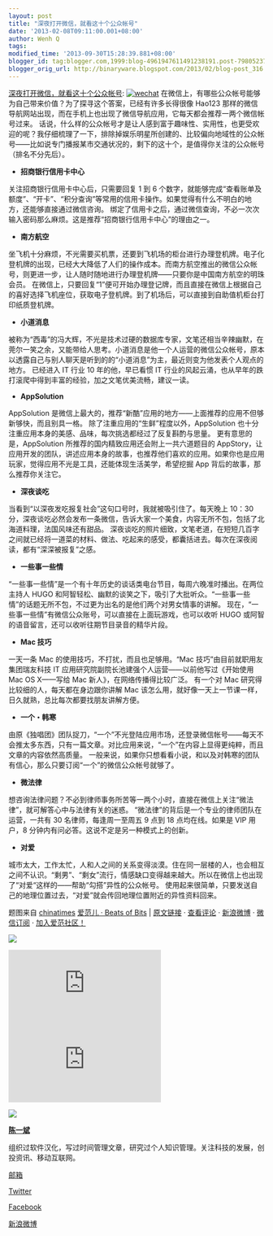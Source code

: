```yaml
---
layout: post
title: "深夜打开微信，就看这十个公众帐号"
date: '2013-02-08T09:11:00.001+08:00'
author: Wenh Q
tags:
modified_time: '2013-09-30T15:28:39.881+08:00'
blogger_id: tag:blogger.com,1999:blog-4961947611491238191.post-7980523750007800706
blogger_orig_url: http://binaryware.blogspot.com/2013/02/blog-post_316.html
---
```

[深夜打开微信，就看这十个公众帐号](http://www.ifanr.com/246121):
[![wechat](http://cdn.ifanr.cn/wp-content/uploads/2013/02/wechat.jpg)](http://cdn.ifanr.cn/wp-content/uploads/2013/02/wechat.jpg)
在微信上，有哪些公众帐号能够为自己带来价值？为了探寻这个答案，已经有许多长得很像
Hao123
那样的微信导航网站出现，而在手机上也出现了微信导航应用，它每天都会推荐一两个微信帐号过来。
话说，什么样的公众帐号才是让人感到富于趣味性、实用性，也更受欢迎的呢？我仔细梳理了一下，排除掉娱乐明星所创建的、比较偏向地域性的公众帐号——比如说专门播报某市交通状况的，剩下的这十个，是值得你关注的公众帐号（排名不分先后）。

-   **招商银行信用卡中心**

关注招商银行信用卡中心后，只需要回复 1 到 6
个数字，就能够完成“查看账单及额度”、“开卡”、“积分查询”等常用的信用卡操作。如果觉得有什么不明白的地方，还能够直接通过微信咨询。
绑定了信用卡之后，通过微信查询，不必一次次输入密码那么麻烦。这是推荐“招商银行信用卡中心”的理由之一。

-   **南方航空**

坐飞机十分麻烦，不光需要买机票，还要到飞机场的柜台进行办理登机牌。电子化登机牌的出现，已经大大降低了人们的操作成本。而南方航空推出的微信公众帐号，则更进一步，让人随时随地进行办理登机牌——只要你是中国南方航空的明珠会员。
在微信上，只要回复“1”便可开始办理登记牌，而且直接在微信上根据自己的喜好选择飞机座位，获取电子登机牌。到了机场后，可以直接到自助值机柜台打印纸质登机牌。

-   **小道消息**

被称为“西毒”的冯大辉，不光是技术过硬的数据库专家，文笔还相当辛辣幽默，在莞尔一笑之余，又能带给人思考。小道消息是他一个人运营的微信公众帐号，原本以透露自己与别人聊天是听到的的“小道消息”为主，最近则变为他发表个人观点的地方。
已经进入 IT 行业 10 年的他，早已看惯 IT
行业的风起云涌，也从早年的跌打滚爬中得到丰富的经验，加之文笔优美流畅，建议一读。

-   **AppSolution**

AppSolution
是微信上最大的，推荐“新酷”应用的地方——上面推荐的应用不但够新够快，而且别具一格。
除了注重应用的“生鲜”程度以外，AppSolution
也十分注重应用本身的美感、品味，每次挑选都经过了反复斟酌与思量。
更有意思的是，AppSolution 所推荐的国内精致应用还会附上一共六道题目的
AppStory，让应用开发的团队，讲述应用本身的故事，也推荐他们喜欢的应用。如果你也是应用玩家，觉得应用不光是工具，还能体现生活美学，希望挖掘
App 背后的故事，那么推荐你关注它。

-   **深夜谈吃**

当看到“以深夜发吃报复社会”这句口号时，我就被吸引住了。每天晚上 10：30
分，深夜谈吃必然会发布一条微信，告诉大家一个美食，内容无所不包，包括了北海道料理，法国风味还有甜品。
深夜谈吃的照片细致，文笔老道，在短短几百字之间就已经将一道菜的材料、做法、吃起来的感受，都囊括进去。每次在深夜阅读，都有“深深被报复”之感。

-   **一些事一些情**

“一些事一些情”是一个有十年历史的谈话类电台节目，每周六晚准时播出。在两位主持人
HUGO
和阿智轻松、幽默的谈笑之下，吸引了大批听众。“一些事一些情”的话题无所不包，不过更为出名的是他们两个对男女情事的讲解。
现在，“一些事一些情”有微信公众账号，可以直接在上面玩游戏，也可以收听
HUGO 或阿智的语音留言，还可以收听往期节目录音的精华片段。

-   **Mac 技巧**

一天一条 Mac 的使用技巧，不打扰，而且也足够用。“Mac
技巧”由目前就职用友集团瑞友科技 IT
应用研究院副院长池建强个人运营——以前他写过《开始使用 Mac OS X——写给 Mac
新人》，在网络传播得比较广泛。
有一个对 Mac 研究得比较细的人，每天都在身边跟你讲解 Mac
该怎么用，就好像一天上一节课一样，日久就熟，总比每次都要找朋友讲解方便。

-   **一个・韩寒**

由原《独唱团》团队捉刀，“一个”不光登陆应用市场，还登录微信帐号——每天不会推太多东西，只有一篇文章。对比应用来说，“一个”在内容上显得更纯粹，而且文章的内容依然高质量。
一般来说，如果你只想看看小说，和以及对韩寒的团队有信心，那么只要订阅“一个”的微信公众帐号就够了。

-   **微法律**

想咨询法律问题？不必到律师事务所苦等一两个小时，直接在微信上关注“微法律”，就可解答心中与法律有关的迷惑。
“微法律”的背后是一个专业的律师团队在运营，一共有 30
名律师，每逢周一至周五 9 点到 18 点均在线。如果是 VIP 用户，8
分钟内有问必答。这说不定是另一种模式上的创新。

-   **对爱**

城市太大，工作太忙，人和人之间的关系变得淡漠。住在同一层楼的人，也会相互之间不认识。“剩男”、“剩女”流行，情感缺口变得越来越大。所以在微信上也出现了“对爱“这样的——帮助“勾搭”异性的公众帐号。
使用起来很简单，只要发送自己的地理位置过去，“对爱”就会传回地理位置附近的异性资料回来。

题图来自
[chinatimes](http://blog.chinatimes.com/kisplay/archive/2012/10/19/3613602.html)
[爱范儿 · Beats of Bits](http://www.ifanr.com/) |
[原文链接](http://www.ifanr.com/246121) ·
[查看评论](http://www.ifanr.com/246121#comments) ·
[新浪微博](http://www.weibo.com/ifanr) ·
[微信订阅](http://www.ifanr.com/weixin) ·
[加入爱范社区！](http://bbs.ifanr.com/)





![](http://ifanr.feedsportal.com/c/33866/f/642084/s/246121/mf.gif)

[![](http://da.feedsportal.com/r/144540365956/u/362/f/642084/c/33866/s/246121/a2.img)](http://da.feedsportal.com/r/144540365956/u/362/f/642084/c/33866/s/246121/a2.htm)![](http://pi.feedsportal.com/r/144540365956/u/362/f/642084/c/33866/s/246121/a2t.img)


[![](http://cdn.ifanr.cn/wp-content/uploads/2012/07/yibie.jpg)](http://www.ifanr.com/author/yibie)

**[陈一斌](http://www.ifanr.com/author/yibie)**

组织过软件汉化，写过时间管理文章，研究过个人知识管理。关注科技的发展，创投资讯、移动互联网。

[邮箱](mailto:gunshotbox@gmail.com)


[Twitter](http://twitter.com/yibie)


[Facebook](http://www.facebook.com/yibie)


[新浪微博](http://weibo.com/yibie)
